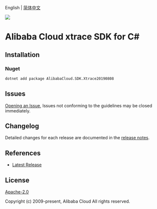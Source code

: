English | [简体中文](README-CN.md)

![](https://aliyunsdk-pages.alicdn.com/icons/AlibabaCloud.svg)

# Alibaba Cloud xtrace SDK for C#

## Installation

### Nuget

```bash
dotnet add package AlibabaCloud.SDK.Xtrace20190808
```

## Issues

[Opening an Issue](https://github.com/aliyun/alibabacloud-csharp-sdk/issues/new), Issues not conforming to the guidelines may be closed immediately.

## Changelog

Detailed changes for each release are documented in the [release notes](./ChangeLog.md).

## References

* [Latest Release](https://github.com/aliyun/alibabacloud-csharp-sdk/)

## License

[Apache-2.0](http://www.apache.org/licenses/LICENSE-2.0)

Copyright (c) 2009-present, Alibaba Cloud All rights reserved.
